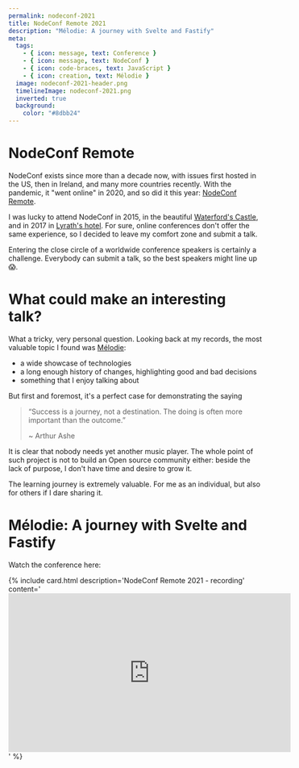 ```yaml
---
permalink: nodeconf-2021
title: NodeConf Remote 2021
description: "Mélodie: A journey with Svelte and Fastify"
meta:
  tags:
    - { icon: message, text: Conference }
    - { icon: message, text: NodeConf }
    - { icon: code-braces, text: JavaScript }
    - { icon: creation, text: Mélodie }
  image: nodeconf-2021-header.png
  timelineImage: nodeconf-2021.png
  inverted: true
  background:
    color: "#8dbb24"
---
```


# NodeConf Remote

NodeConf exists since more than a decade now, with issues first hosted in the US, then in Ireland, and many more countries recently.
With the pandemic, it "went online" in 2020, and so did it this year: [NodeConf Remote][nodeconf-remote].

I was lucky to attend NodeConf in 2015, in the beautiful [Waterford's Castle][nodeconf-2015], and in 2017 in [Lyrath's hotel][nodeconf-2017].
For sure, online conferences don't offer the same experience, so I decided to leave my comfort zone and submit a talk.

Entering the close circle of a worldwide conference speakers is certainly a challenge.
Everybody can submit a talk, so the best speakers might line up 😱.

# What could make an interesting talk?

What a tricky, very personal question. Looking back at my records, the most valuable topic I found was [Mélodie][melodie]:

- a wide showcase of technologies
- a long enough history of changes, highlighting good and bad decisions
- something that I enjoy talking about

But first and foremost, it's a perfect case for demonstrating the saying

> “Success is a journey, not a destination. The doing is often more important than the outcome.”
>
> ~ Arthur Ashe

It is clear that nobody needs yet another music player.
The whole point of such project is not to build an Open source community either: beside the lack of purpose, I don't have time and desire to grow it.

The learning journey is extremely valuable. For me as an individual, but also for others if I dare sharing it.

# Mélodie: A journey with Svelte and Fastify

Watch the conference here:

{% include card.html description='NodeConf Remote 2021 - recording' content='<iframe width="560" height="315" src="https://www.youtube.com/embed/eLCJpjDoANk" title="YouTube video player" frameborder="0" allow="accelerometer; autoplay; clipboard-write; encrypted-media; gyroscope; picture-in-picture" allowfullscreen></iframe>' %}

[atelier]: https://feugy.github.ui/atelier
[melodie]: https://feugy.github.io/melodie-showcase
[nodeconf-remote]: https://www.nodeconfremote.com
[nodeconf-2015]: https://www.youtube.com/watch?v=QSNHsGlonq0
[nodeconf-2017]: https://www.youtube.com/watch?v=cvKzBEUy6sA
